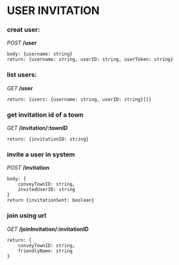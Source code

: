 # USER INVITATION

### creat user:

_POST_ **/user**

```
body: {username: string}
return: {username: string, userID: string, userToken: string}
```

### list users:

_GET_ **/user**

```
return: {users: {username: string, userID: string}[]}
```

### get invitation id of a town

_GET_ **/invitation/:townID**

```
return: {invitationID: string}
```

### invite a user in system

_POST_ **/invitation**

```
body: {
    conveyTownID: string,
    invitedUserID: string
}
return {invitationSent: boolean}
```

### join using url

_GET_ **/joinInvitation/:invitationID**

```
return: {
    conveyTownID: string,
    friendlyName: string
}
```
